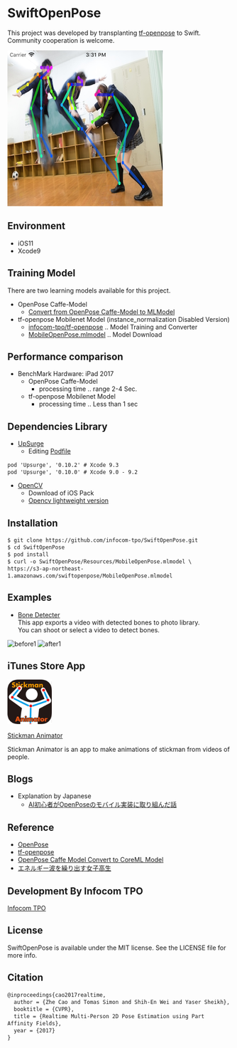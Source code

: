 # SwiftOpenPose

This project was developed by transplanting [tf-openpose](https://github.com/ildoonet/tf-openpose) to Swift.  
Community cooperation is welcome.  

![swiftopenpose_result](images/swiftopenpose_result.png)

## Environment
* iOS11
* Xcode9

## Training Model

There are two learning models available for this project.

* OpenPose Caffe-Model
  * [Convert from OpenPose Caffe-Model to MLModel](doc/CaffeToMLModel.md)
* tf-openpose Mobilenet Model (instance_normalization Disabled Version)
  * [infocom-tpo/tf-openpose](https://github.com/infocom-tpo/tf-openpose/tree/master/convert) .. Model Training and Converter
  * [MobileOpenPose.mlmodel](https://s3-ap-northeast-1.amazonaws.com/swiftopenpose/MobileOpenPose.mlmodel) .. Model Download

## Performance comparison

* BenchMark Hardware: iPad 2017
  * OpenPose Caffe-Model
    * processing time .. range 2-4 Sec.
  * tf-openpose Mobilenet Model
    * processing time .. Less than 1 sec

## Dependencies Library

* [UpSurge](https://github.com/aleph7/Upsurge)
  * Editing [Podfile](Podfile)
```
pod 'Upsurge', '0.10.2' # Xcode 9.3
pod 'Upsurge', '0.10.0' # Xcode 9.0 - 9.2 
```
* [OpenCV](https://opencv.org/releases.html)
  * Download of iOS Pack
  * [Opencv lightweight version](doc/openpose_minimum.md)

## Installation

```
$ git clone https://github.com/infocom-tpo/SwiftOpenPose.git
$ cd SwiftOpenPose
$ pod install
$ curl -o SwiftOpenPose/Resources/MobileOpenPose.mlmodel \
https://s3-ap-northeast-1.amazonaws.com/swiftopenpose/MobileOpenPose.mlmodel
```

## Examples

* [Bone Detecter](examples/BoneDetecter)  
This app exports a video with detected bones to photo library.  
You can shoot or select a video to detect bones.

![before1](examples/BoneDetecter/images/before1.gif)
![after1](examples/BoneDetecter/images/after1.gif)

## iTunes Store App

<img src="images/iTunesArtwork.png" width="100" height="100">  

[Stickman Animator](https://itunes.apple.com/jp/app/stickman-animator/id1337589939?mt=8)

Stickman Animator is an app to make animations of stickman from videos of people.

## Blogs

* Explanation by Japanese
  * [AI初心者がOpenPoseのモバイル実装に取り組んだ話](https://qiita.com/otmb/items/b924b5f600db1ce11037)

## Reference

* [OpenPose](https://github.com/CMU-Perceptual-Computing-Lab/openpose)
* [tf-openpose](https://github.com/ildoonet/tf-openpose)
* [OpenPose Caffe Model Convert to CoreML Model](https://gist.github.com/otmb/7b2e1caf3330b97c82dc217af5844ad5)
* [エネルギー波を繰り出す女子高生](https://www.pakutaso.com/20151016274post-6129.html)

## Development By Infocom TPO

[Infocom TPO](https://lab.infocom.co.jp/)

## License

SwiftOpenPose is available under the MIT license. See the LICENSE file for more info.

## Citation

```
@inproceedings{cao2017realtime,
  author = {Zhe Cao and Tomas Simon and Shih-En Wei and Yaser Sheikh},
  booktitle = {CVPR},
  title = {Realtime Multi-Person 2D Pose Estimation using Part Affinity Fields},
  year = {2017}
}
```